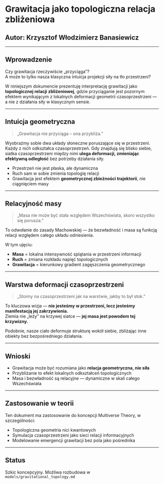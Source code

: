 
# Grawitacja jako topologiczna relacja zbliżeniowa

## Autor: Krzysztof Włodzimierz Banasiewicz

---

## Wprowadzenie

Czy grawitacja rzeczywiście „przyciąga”?  
A może to tylko nasza klasyczna intuicja projekcji siły na tło przestrzeni?

W niniejszym dokumencie prezentuję interpretację grawitacji jako **topologicznej relacji zbliżeniowej**, gdzie przyciąganie jest pozornym efektem wynikającym z lokalnych deformacji geometrii czasoprzestrzeni — a nie z działania siły w klasycznym sensie.

---

## Intuicja geometryczna

> „Grawitacja nie przyciąga – ona przybliża.”

Wyobraźmy sobie dwa układy słoneczne poruszające się w przestrzeni. Każdy z nich odkształca czasoprzestrzeń. Gdy znajdują się blisko siebie, siatka czasoprzestrzeni między nimi **ulega deformacji, zmieniając efektywną odległość** bez potrzeby działania siły.

- Przestrzeń nie jest płaska, ale dynamiczna
- Ruch sam w sobie zmienia topologię relacji
- Grawitacja jest efektem **geometrycznej zbieżności trajektorii**, nie ciągnięciem masy

---

## Relacyjność masy

> „Masa nie może być stała względem Wszechświata, skoro wszystko się porusza.”

To odwołanie do zasady Machowskiej — że bezwładność i masa są funkcją relacji względem całego układu odniesienia.

W tym ujęciu:

- **Masa** = lokalna intensywność splątania w przestrzeni informacji
- **Ruch** = zmiana rozkładu napięć topologicznych
- **Grawitacja** = kierunkowy gradient zagęszczenia geometrycznego

---

## Warstwa deformacji czasoprzestrzeni

> „Stoimy na czasoprzestrzeni jak na warstwie, jakby to był stok.”

To kluczowa wizja — **nie jesteśmy w przestrzeni, lecz jesteśmy manifestacją jej zakrzywienia.**  
Ziemia nie „leży” na krzywej siatce — **jej masa jest powodem tej krzywizny.**

Podobnie, nasze ciało deformuje strukturę wokół siebie, zbliżając inne obiekty bez bezpośredniego działania.

---

## Wnioski

- Grawitacja może być rozumiana jako **relacja geometryczna, nie siła**
- Przybliżanie to efekt lokalnych odkształceń topologicznych
- Masa i bezwładność są relacyjne — dynamiczne w skali całego Wszechświata

---

## Zastosowanie w teorii

Ten dokument ma zastosowanie do koncepcji Multiverse Theory, w szczególności:

- Topologiczna geometria nici kwantowych
- Symulacja czasoprzestrzeni jako sieci relacji informacyjnych
- Modelowanie emergencji grawitacji bez pola jako pośrednika

---

## Status

Szkic koncepcyjny. Możliwa rozbudowa w `models/gravitational_topology.md`
